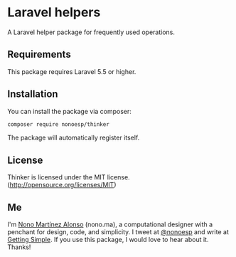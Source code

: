 # Laravel helpers

A Laravel helper package for frequently used operations.

## Requirements

This package requires Laravel 5.5 or higher.

## Installation

You can install the package via composer:

``` bash
composer require nonoesp/thinker
```

The package will automatically register itself.

## License

Thinker is licensed under the MIT license. (http://opensource.org/licenses/MIT)

## Me

I'm [Nono Martínez Alonso](http://nono.ma) (nono.ma), a computational designer with a penchant for design, code, and simplicity. I tweet at [@nonoesp](http://www.twitter.com/nonoesp) and write at [Getting Simple](http://gettingsimple.com/). If you use this package, I would love to hear about it. Thanks!